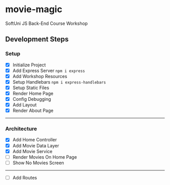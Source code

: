 # movie-magic
SoftUni JS Back-End Course Workshop

## Development Steps

### Setup
 - [x] Initialize Project
 - [x] Add Express Server `npm i express`
 - [x] Add Workshop Resources
 - [x] Setup Handlebars `npm i express-handlebars`
 - [x] Setup Static Files
 - [x] Render Home Page
 - [x] Config Debugging
 - [x] Add Layout
 - [x] Render About Page
---
### Architecture
 - [x] Add Home Controller
 - [x] Add Movie Data Layer
 - [x] Add Movie Service 
 - [ ] Render Movies On Home Page
 - [ ] Show No Movies Screen
---
 - [ ] Add Routes